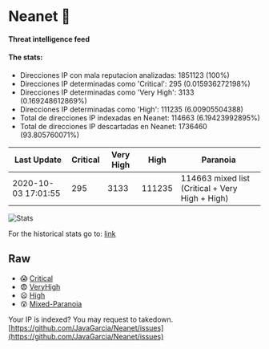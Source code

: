# Neanet :hocho:
#### Threat intelligence feed
#### The stats:

- Direcciones IP con mala reputacion analizadas: 1851123 (100%)
- Direcciones IP determinadas como 'Critical':  295 (0.015936272198%)
- Direcciones IP determinadas como 'Very High':  3133 (0.169248612869%)
- Direcciones IP determinadas como 'High':  111235 (6.00905504388)
- Total de direcciones IP indexadas en Neanet:  114663 (6.19423992895%)
- Total de direcciones IP descartadas en Neanet:  1736460 (93.805760071%)

| Last Update | Critical | Very High | High | Paranoia |
| --- | --- | --- | --- | --- |
| 2020-10-03 17:01:55 | 295 | 3133 | 111235 | 114663 mixed list (Critical + Very High + High)|

![Stats](https://docs.google.com/spreadsheets/d/e/2PACX-1vSnaNMIXVabIpDJjufMlzH7poXnshF3mgd8Is1g9ytUEzVsP5my4Trn8f-xkoLLQ38xpL3HtmUexLo6/pubchart?oid=501124687&format=image)

For the historical stats go to: [link](/stats.csv)
## Raw
- :scream: [Critical](https://raw.githubusercontent.com/JavaGarcia/Neanet/master/blacklists/neanet_critical.txt)
- :fearful: [VeryHigh](https://raw.githubusercontent.com/JavaGarcia/Neanet/master/blacklists/neanet_veryHigh.txtt)
- :frowning: [High](https://raw.githubusercontent.com/JavaGarcia/Neanet/master/blacklists/neanet_high.txt)
- :dizzy_face: [Mixed-Paranoia](https://raw.githubusercontent.com/JavaGarcia/Neanet/master/blacklists/neanet_all.txt)


Your IP is indexed? You may request to takedown. [https://github.com/JavaGarcia/Neanet/issues](https://github.com/JavaGarcia/Neanet/issues)







































































































































































































































































































































































































































































































































































































































































































































































































































































































































































































































































































































































































































